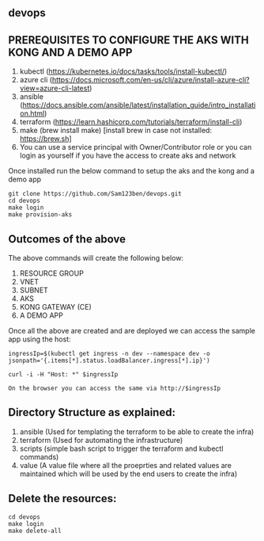 ## devops

## PREREQUISITES TO CONFIGURE THE AKS WITH KONG AND A DEMO APP

1. kubectl (https://kubernetes.io/docs/tasks/tools/install-kubectl/)
2. azure cli (https://docs.microsoft.com/en-us/cli/azure/install-azure-cli?view=azure-cli-latest)
3. ansible (https://docs.ansible.com/ansible/latest/installation_guide/intro_installation.html)
4. terraform (https://learn.hashicorp.com/tutorials/terraform/install-cli)
5. make (brew install make) [install brew in case not installed: https://brew.sh]
6. You can use a service principal with Owner/Contributor role or you can login as yourself if you have the access to create aks and network

Once installed run the below command to setup the aks and the kong and a demo app

    git clone https://github.com/Sam123ben/devops.git
    cd devops
    make login
    make provision-aks

## Outcomes of the above
The above commands will create the following below:

1. RESOURCE GROUP
2. VNET
3. SUBNET
4. AKS
5. KONG GATEWAY (CE)
6. A DEMO APP

Once all the above are created and are deployed we can access the sample app using the host:

    ingressIp=$(kubectl get ingress -n dev --namespace dev -o jsonpath='{.items[*].status.loadBalancer.ingress[*].ip}')
    
    curl -i -H "Host: *" $ingressIp

    On the browser you can access the same via http://$ingressIp

## Directory Structure as explained:

1. ansible (Used for templating the terraform to be able to create the infra)
2. terraform (Used for automating the infrastructure)
3. scripts (simple bash script to trigger the terraform and kubectl commands)
4. value (A value file where all the proeprties and related values are maintained which will be used by the end users to create the infra)

## Delete the resources:
    cd devops
    make login
    make delete-all